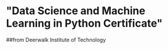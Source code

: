 # "Data Science and Machine Learning in Python Certificate"

##from Deerwalk Institute of Technology
